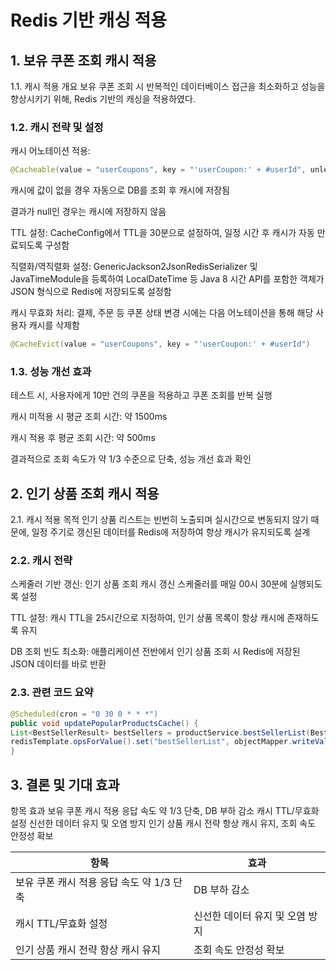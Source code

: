 # Redis 기반 캐싱 적용
## 1. 보유 쿠폰 조회 캐시 적용
   1.1. 캐시 적용 개요
   보유 쿠폰 조회 시 반복적인 데이터베이스 접근을 최소화하고 성능을 향상시키기 위해, Redis 기반의 캐싱을 적용하였다.

### 1.2. 캐시 전략 및 설정
캐시 어노테이션 적용:
```java
@Cacheable(value = "userCoupons", key = "'userCoupon:' + #userId", unless = "#result == null")
```
캐시에 값이 없을 경우 자동으로 DB를 조회 후 캐시에 저장됨

결과가 null인 경우는 캐시에 저장하지 않음

TTL 설정:
CacheConfig에서 TTL을 30분으로 설정하여, 일정 시간 후 캐시가 자동 만료되도록 구성함

직렬화/역직렬화 설정:
GenericJackson2JsonRedisSerializer 및 JavaTimeModule을 등록하여 LocalDateTime 등 Java 8 시간 API를 포함한 객체가 JSON 형식으로 Redis에 저장되도록 설정함

캐시 무효화 처리:
결제, 주문 등 쿠폰 상태 변경 시에는 다음 어노테이션을 통해 해당 사용자 캐시를 삭제함
```java
@CacheEvict(value = "userCoupons", key = "'userCoupon:' + #userId")
```
### 1.3. 성능 개선 효과
테스트 시, 사용자에게 10만 건의 쿠폰을 적용하고 쿠폰 조회를 반복 실행

캐시 미적용 시 평균 조회 시간: 약 1500ms

캐시 적용 후 평균 조회 시간: 약 500ms

결과적으로 조회 속도가 약 1/3 수준으로 단축, 성능 개선 효과 확인

## 2. 인기 상품 조회 캐시 적용
   2.1. 캐시 적용 목적
   인기 상품 리스트는 빈번히 노출되며 실시간으로 변동되지 않기 때문에, 일정 주기로 갱신된 데이터를 Redis에 저장하여 항상 캐시가 유지되도록 설계

### 2.2. 캐시 전략
스케줄러 기반 갱신:
인기 상품 조회 캐시 갱신 스케줄러를 매일 00시 30분에 실행되도록 설정

TTL 설정:
캐시 TTL을 25시간으로 지정하여, 인기 상품 목록이 항상 캐시에 존재하도록 유지

DB 조회 빈도 최소화:
애플리케이션 전반에서 인기 상품 조회 시 Redis에 저장된 JSON 데이터를 바로 반환

### 2.3. 관련 코드 요약
```java
@Scheduled(cron = "0 30 0 * * *")
public void updatePopularProductsCache() {
List<BestSellerResult> bestSellers = productService.bestSellerList(BestSellerReadType.SCHEDULED);
redisTemplate.opsForValue().set("bestSellerList", objectMapper.writeValueAsString(bestSellers), 25, TimeUnit.HOURS);
}
```
## 3. 결론 및 기대 효과
   항목	효과
   보유 쿠폰 캐시 적용	응답 속도 약 1/3 단축, DB 부하 감소
   캐시 TTL/무효화 설정	신선한 데이터 유지 및 오염 방지
   인기 상품 캐시 전략	항상 캐시 유지, 조회 속도 안정성 확보


| 항목         | 효과         | 
|--------------|---------------------|
| 보유 쿠폰 캐시 적용	응답 속도 약 1/3 단축    | DB 부하 감소       | 
| 캐시 TTL/무효화 설정  | 신선한 데이터 유지 및 오염 방지                | 
| 인기 상품 캐시 전략	항상 캐시 유지    | 조회 속도 안정성 확보                |

